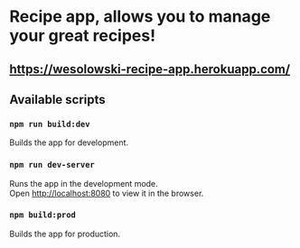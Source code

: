 # Recipe app, allows you to manage your great recipes!

## https://wesolowski-recipe-app.herokuapp.com/

## Available scripts

### `npm run build:dev`

Builds the app for development.

### `npm run dev-server`

Runs the app in the development mode.<br />
Open [http://localhost:8080](http://localhost:3000) to view it in the browser.

### `npm build:prod`

Builds the app for production.
